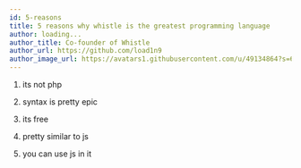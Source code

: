 ```yaml
---
id: 5-reasons
title: 5 reasons why whistle is the greatest programming language
author: loading...
author_title: Co-founder of Whistle
author_url: https://github.com/load1n9
author_image_url: https://avatars1.githubusercontent.com/u/49134864?s=60&v=4
---
```


1. its not php

2. syntax is pretty epic

3. its free

4. pretty similar to js

5. you can use js in it
